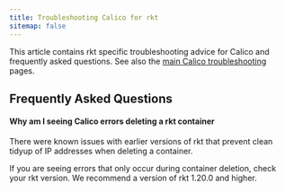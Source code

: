 ```yaml
---
title: Troubleshooting Calico for rkt
sitemap: false 
---
```


This article contains rkt specific troubleshooting advice for Calico and 
frequently asked questions. 
See also the [main Calico troubleshooting](../../usage/troubleshooting) pages.

## Frequently Asked Questions

#### Why am I seeing Calico errors deleting a rkt container

There were known issues with earlier versions of rkt that prevent clean
tidyup of IP addresses when deleting a container.

If you are seeing errors that only occur during container deletion, check your
rkt version.  We recommend a version of rkt 1.20.0 and higher.
